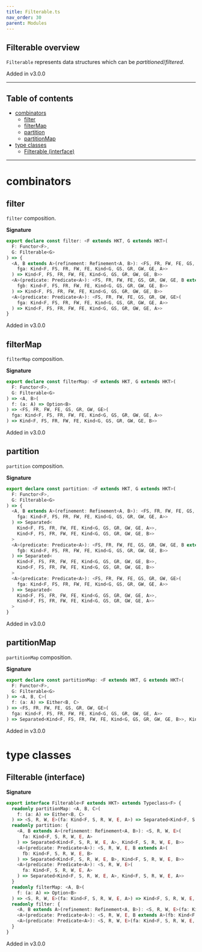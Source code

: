 ```yaml
---
title: Filterable.ts
nav_order: 30
parent: Modules
---
```


## Filterable overview

`Filterable` represents data structures which can be _partitioned_/_filtered_.

Added in v3.0.0

---

<h2 class="text-delta">Table of contents</h2>

- [combinators](#combinators)
  - [filter](#filter)
  - [filterMap](#filtermap)
  - [partition](#partition)
  - [partitionMap](#partitionmap)
- [type classes](#type-classes)
  - [Filterable (interface)](#filterable-interface)

---

# combinators

## filter

`filter` composition.

**Signature**

```ts
export declare const filter: <F extends HKT, G extends HKT>(
  F: Functor<F>,
  G: Filterable<G>
) => {
  <A, B extends A>(refinement: Refinement<A, B>): <FS, FR, FW, FE, GS, GR, GW, GE>(
    fga: Kind<F, FS, FR, FW, FE, Kind<G, GS, GR, GW, GE, A>>
  ) => Kind<F, FS, FR, FW, FE, Kind<G, GS, GR, GW, GE, B>>
  <A>(predicate: Predicate<A>): <FS, FR, FW, FE, GS, GR, GW, GE, B extends A>(
    fgb: Kind<F, FS, FR, FW, FE, Kind<G, GS, GR, GW, GE, B>>
  ) => Kind<F, FS, FR, FW, FE, Kind<G, GS, GR, GW, GE, B>>
  <A>(predicate: Predicate<A>): <FS, FR, FW, FE, GS, GR, GW, GE>(
    fga: Kind<F, FS, FR, FW, FE, Kind<G, GS, GR, GW, GE, A>>
  ) => Kind<F, FS, FR, FW, FE, Kind<G, GS, GR, GW, GE, A>>
}
```

Added in v3.0.0

## filterMap

`filterMap` composition.

**Signature**

```ts
export declare const filterMap: <F extends HKT, G extends HKT>(
  F: Functor<F>,
  G: Filterable<G>
) => <A, B>(
  f: (a: A) => Option<B>
) => <FS, FR, FW, FE, GS, GR, GW, GE>(
  fga: Kind<F, FS, FR, FW, FE, Kind<G, GS, GR, GW, GE, A>>
) => Kind<F, FS, FR, FW, FE, Kind<G, GS, GR, GW, GE, B>>
```

Added in v3.0.0

## partition

`partition` composition.

**Signature**

```ts
export declare const partition: <F extends HKT, G extends HKT>(
  F: Functor<F>,
  G: Filterable<G>
) => {
  <A, B extends A>(refinement: Refinement<A, B>): <FS, FR, FW, FE, GS, GR, GW, GE>(
    fga: Kind<F, FS, FR, FW, FE, Kind<G, GS, GR, GW, GE, A>>
  ) => Separated<
    Kind<F, FS, FR, FW, FE, Kind<G, GS, GR, GW, GE, A>>,
    Kind<F, FS, FR, FW, FE, Kind<G, GS, GR, GW, GE, B>>
  >
  <A>(predicate: Predicate<A>): <FS, FR, FW, FE, GS, GR, GW, GE, B extends A>(
    fgb: Kind<F, FS, FR, FW, FE, Kind<G, GS, GR, GW, GE, B>>
  ) => Separated<
    Kind<F, FS, FR, FW, FE, Kind<G, GS, GR, GW, GE, B>>,
    Kind<F, FS, FR, FW, FE, Kind<G, GS, GR, GW, GE, B>>
  >
  <A>(predicate: Predicate<A>): <FS, FR, FW, FE, GS, GR, GW, GE>(
    fga: Kind<F, FS, FR, FW, FE, Kind<G, GS, GR, GW, GE, A>>
  ) => Separated<
    Kind<F, FS, FR, FW, FE, Kind<G, GS, GR, GW, GE, A>>,
    Kind<F, FS, FR, FW, FE, Kind<G, GS, GR, GW, GE, A>>
  >
}
```

Added in v3.0.0

## partitionMap

`partitionMap` composition.

**Signature**

```ts
export declare const partitionMap: <F extends HKT, G extends HKT>(
  F: Functor<F>,
  G: Filterable<G>
) => <A, B, C>(
  f: (a: A) => Either<B, C>
) => <FS, FR, FW, FE, GS, GR, GW, GE>(
  fga: Kind<F, FS, FR, FW, FE, Kind<G, GS, GR, GW, GE, A>>
) => Separated<Kind<F, FS, FR, FW, FE, Kind<G, GS, GR, GW, GE, B>>, Kind<F, FS, FR, FW, FE, Kind<G, GS, GR, GW, GE, C>>>
```

Added in v3.0.0

# type classes

## Filterable (interface)

**Signature**

```ts
export interface Filterable<F extends HKT> extends Typeclass<F> {
  readonly partitionMap: <A, B, C>(
    f: (a: A) => Either<B, C>
  ) => <S, R, W, E>(fa: Kind<F, S, R, W, E, A>) => Separated<Kind<F, S, R, W, E, B>, Kind<F, S, R, W, E, C>>
  readonly partition: {
    <A, B extends A>(refinement: Refinement<A, B>): <S, R, W, E>(
      fa: Kind<F, S, R, W, E, A>
    ) => Separated<Kind<F, S, R, W, E, A>, Kind<F, S, R, W, E, B>>
    <A>(predicate: Predicate<A>): <S, R, W, E, B extends A>(
      fb: Kind<F, S, R, W, E, B>
    ) => Separated<Kind<F, S, R, W, E, B>, Kind<F, S, R, W, E, B>>
    <A>(predicate: Predicate<A>): <S, R, W, E>(
      fa: Kind<F, S, R, W, E, A>
    ) => Separated<Kind<F, S, R, W, E, A>, Kind<F, S, R, W, E, A>>
  }
  readonly filterMap: <A, B>(
    f: (a: A) => Option<B>
  ) => <S, R, W, E>(fa: Kind<F, S, R, W, E, A>) => Kind<F, S, R, W, E, B>
  readonly filter: {
    <A, B extends A>(refinement: Refinement<A, B>): <S, R, W, E>(fa: Kind<F, S, R, W, E, A>) => Kind<F, S, R, W, E, B>
    <A>(predicate: Predicate<A>): <S, R, W, E, B extends A>(fb: Kind<F, S, R, W, E, B>) => Kind<F, S, R, W, E, B>
    <A>(predicate: Predicate<A>): <S, R, W, E>(fa: Kind<F, S, R, W, E, A>) => Kind<F, S, R, W, E, A>
  }
}
```

Added in v3.0.0
